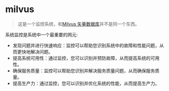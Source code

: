 # milvus
> 这是一个监控系统，和[Milvus 矢量数据库](https://milvus.io/docs)并不是同一个东西。

系统监控是系统中一个最重要的网元:
- 发现问题并进行快速响应：监控可以帮助您识别系统中的故障和性能问题，从而更快地解决问题。
- 提高系统可用性：通过监控，您可以识别并预防故障，从而提高系统的可用性。
- 确保服务质量：监控可以帮助您识别并解决服务质量问题，从而确保服务质量。
- 提高生产力：通过监控，您可以识别并优化系统的性能，从而提高生产力。
